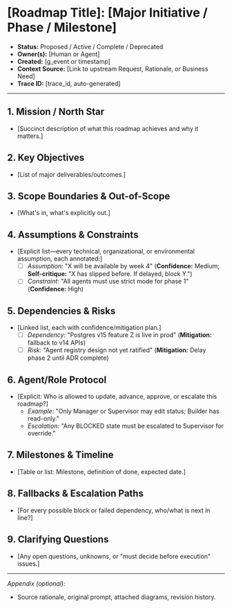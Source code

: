 # [Roadmap Title]: [Major Initiative / Phase / Milestone]

* **Status:** Proposed / Active / Complete / Deprecated
* **Owner(s):** [Human or Agent]
* **Created:** [g_event or timestamp]
* **Context Source:** [Link to upstream Request, Rationale, or Business Need]
* **Trace ID:** [trace_id, auto-generated]

---

## 1. **Mission / North Star**

- [Succinct description of what this roadmap achieves and why it matters.]

## 2. **Key Objectives**

- [List of major deliverables/outcomes.]

## 3. **Scope Boundaries & Out-of-Scope**

- [What's in, what's explicitly out.]

## 4. **Assumptions & Constraints**

- [Explicit list—every technical, organizational, or environmental assumption, each annotated:]
  - [ ] *Assumption:* "X will be available by week 4" (**Confidence:** Medium; **Self-critique:** "X has slipped before. If delayed, block Y.")
  - [ ] *Constraint:* "All agents must use strict mode for phase 1" (**Confidence:** High)

## 5. **Dependencies & Risks**

- [Linked list, each with confidence/mitigation plan.]
  - [ ] *Dependency:* "Postgres v15 feature Z is live in prod" (**Mitigation:** fallback to v14 APIs)
  - [ ] *Risk:* "Agent registry design not yet ratified" (**Mitigation:** Delay phase 2 until ADR complete)

## 6. **Agent/Role Protocol**

- [Explicit: Who is allowed to update, advance, approve, or escalate this roadmap?]
  - *Example:* "Only Manager or Supervisor may edit status; Builder has read-only."
  - *Escalation:* "Any BLOCKED state must be escalated to Supervisor for override."

## 7. **Milestones & Timeline**

- [Table or list: Milestone, definition of done, expected date.]

## 8. **Fallbacks & Escalation Paths**

- [For every possible block or failed dependency, who/what is next in line?]

## 9. **Clarifying Questions**

- [Any open questions, unknowns, or "must decide before execution" issues.]

---

*Appendix (optional):*  
- Source rationale, original prompt, attached diagrams, revision history. 